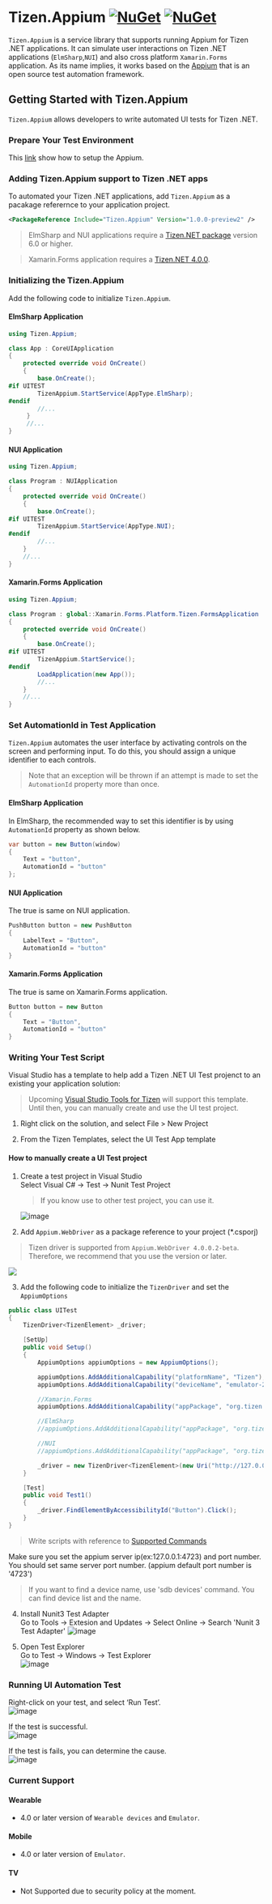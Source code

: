 # Tizen.Appium [![NuGet](https://img.shields.io/nuget/v/Tizen.Appium.svg?style=flat-square&label=Tizen.Appium)](https://www.nuget.org/packages/Tizen.Appium/) [![NuGet](https://img.shields.io/nuget/v/Tizen.Appium.Forms.svg?style=flat-square&label=Tizen.Appium.Forms)](https://www.nuget.org/packages/Tizen.Appium.Forms/)
`Tizen.Appium` is a service library that supports running Appium for Tizen .NET applications. It can simulate user interactions on Tizen .NET applications (`ElmSharp`,`NUI`) and also cross platform `Xamarin.Forms` application. As its name implies, it works based on the [Appium](http://appium.io/) that is an open source test automation framework.

## Getting Started with Tizen.Appium

`Tizen.Appium` allows developers to write automated UI tests for Tizen .NET. 

### Prepare Your Test Environment
This [link](https://github.com/Samsung/Tizen.Appium/wiki/How-to-use-appium) show how to setup the Appium.

### Adding Tizen.Appium support to Tizen .NET apps
To automated your Tizen .NET applications, add `Tizen.Appium` as a pacakage referernce to your application project.
```xml
<PackageReference Include="Tizen.Appium" Version="1.0.0-preview2" />
```

> ElmSharp and NUI applications require a [Tizen.NET package](https://tizen.myget.org/feed/dotnet/package/nuget/Tizen.NET) version 6.0 or higher.

> Xamarin.Forms application requires a [Tizen.NET 4.0.0](https://www.nuget.org/packages/Tizen.NET/4.0.0).

### Initializing the Tizen.Appium

Add the following code to initialize `Tizen.Appium`. 

#### ElmSharp Application
```cs
using Tizen.Appium;

class App : CoreUIApplication
{
    protected override void OnCreate()
    {
        base.OnCreate();
#if UITEST
        TizenAppium.StartService(AppType.ElmSharp);
#endif
        //...
     }
     //...
}
```

#### NUI Application
```cs
using Tizen.Appium;

class Program : NUIApplication
{
    protected override void OnCreate()
    {
        base.OnCreate();
#if UITEST
        TizenAppium.StartService(AppType.NUI);
#endif
        //...
    }
    //...
}
```

#### Xamarin.Forms Application

```cs
using Tizen.Appium;

class Program : global::Xamarin.Forms.Platform.Tizen.FormsApplication
{
    protected override void OnCreate()
    {
        base.OnCreate();
#if UITEST
        TizenAppium.StartService();
#endif
        LoadApplication(new App());
        //...
    }
    //...
}
```

### Set AutomationId in Test Application

`Tizen.Appium` automates the user interface by activating controls on the screen and performing input. To do this, you should assign a  unique identifier to each controls.
> Note that an exception will be thrown if an attempt is made to set the `AutomationId` property more than once.

#### ElmSharp Application
In ElmSharp, the recommended way to set this identifier is by using `AutomationId` property as shown below.

```cs
var button = new Button(window)
{
    Text = "button",
    AutomationId = "button"
};
```

#### NUI Application
The true is same on NUI application. 

```cs
PushButton button = new PushButton
{
    LabelText = "Button",
    AutomationId = "button"
}
```

#### Xamarin.Forms Application
The true is same on Xamarin.Forms application. 

```cs
Button button = new Button
{
    Text = "Button",
    AutomationId = "button"
}
```

### Writing Your Test Script
Visual Studio has a template to help add a Tizen .NET UI Test projenct to an existing your application solution:
> Upcoming [Visual Studio Tools for Tizen](https://marketplace.visualstudio.com/items?itemName=tizen.VisualStudioToolsforTizen) will support this template. Until then, you can manually create and use the UI test project.

1. Right click on the solution, and select File > New Project

2. From the Tizen Templates, select the UI Test App template

#### How to manually create a UI Test project

1. Create a test project in Visual Studio<br>
   Select Visual C# -> Test -> Nunit Test Project
   > If you know use to other test project, you can use it.
   
   ![image](https://user-images.githubusercontent.com/16184582/54807302-2cc43a00-4cc0-11e9-82fc-ebdbdff3d7ae.png)

2. Add `Appium.WebDriver` as a package reference to your project (*.csporj)
>Tizen driver is supported from `Appium.WebDriver 4.0.0.2-beta`. Therefore, we recommend that you use the version or later.
<img src="https://github.com/Samsung/Tizen.Appium/wiki/images/appium_webdriver_nuget.png">

3. Add the following code to initialize the `TizenDriver` and set the `AppiumOptions`
```cs
public class UITest
{
    TizenDriver<TizenElement> _driver;

    [SetUp]
    public void Setup()
    {
        AppiumOptions appiumOptions = new AppiumOptions();

        appiumOptions.AddAdditionalCapability("platformName", "Tizen");
        appiumOptions.AddAdditionalCapability("deviceName", "emulator-26101");

        //Xamarin.Forms
        appiumOptions.AddAdditionalCapability("appPackage", "org.tizen.example.FormsApp.Tizen.Mobile");

        //ElmSharp
        //appiumOptions.AddAdditionalCapability("appPackage", "org.tizen.example.ElmSharpApp");

        //NUI
        //appiumOptions.AddAdditionalCapability("appPackage", "org.tizen.example.NUIApp");

        _driver = new TizenDriver<TizenElement>(new Uri("http://127.0.0.1:4723/wd/hub"), appiumOptions);
    }

    [Test]
    public void Test1()
    {
        _driver.FindElementByAccessibilityId("Button").Click();
    }
}
```
> Write scripts with reference to [Supported Commands](https://github.com/Samsung/Tizen.Appium/wiki/Supported-Commands)

Make sure you set the appium server ip(ex:127.0.0.1:4723) and port number. You should set same server port number. (appium default port number is '4723')
> If you want to find a device name, use 'sdb devices' command. You can find device list and the name.

4. Install Nunit3 Test Adapter<br>
   Go to Tools -> Extesion and Updates -> Select Online -> Search 'Nunit 3 Test Adapter'
   ![image](https://user-images.githubusercontent.com/16184582/54807753-94c75000-4cc1-11e9-9f3d-20f6f41b3d73.png)
   
5. Open Test Explorer<br>
   Go to Test -> Windows -> Test Explorer<br>
   ![image](https://user-images.githubusercontent.com/16184582/54807946-1fa84a80-4cc2-11e9-8fd8-1352f8018c96.png)

### Running UI Automation Test

Right-click on your test, and select ‘Run Test’.<br>
![image](https://user-images.githubusercontent.com/16184582/54808076-6c8c2100-4cc2-11e9-983d-eccc517c748c.png)

If the test is successful.<br>
![image](https://user-images.githubusercontent.com/16184582/54808182-ca206d80-4cc2-11e9-8f37-117a867a8646.png)

If the test is fails, you can determine the cause.<br>
![image](https://user-images.githubusercontent.com/16184582/54808277-1bc8f800-4cc3-11e9-957e-54f1d00bf4bd.png)

### Current Support
#### Wearable
 - 4.0 or later version of `Wearable devices` and `Emulator`.
#### Mobile
 - 4.0 or later version of `Emulator`.
#### TV
 - Not Supported due to security policy at the moment.
